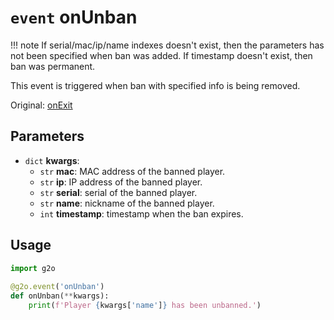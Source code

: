 # `event` onUnban
!!! note
    If serial/mac/ip/name indexes doesn't exist, then the parameters has not been specified when ban was added.
    If timestamp doesn't exist, then ban was permanent.

This event is triggered when ban with specified info is being removed.

Original: [onExit](https://gothicmultiplayerteam.gitlab.io/docs/0.3.0/script-reference/server-events/general/onUnban/)

## Parameters
* `dict` **kwargs**:
    * `str` **mac**: MAC address of the banned player.
    * `str` **ip**: IP address of the banned player.
    * `str` **serial**: serial of the banned player.
    * `str` **name**: nickname of the banned player.
    * `int` **timestamp**: timestamp when the ban expires.

## Usage
```python
import g2o
        
@g2o.event('onUnban')
def onUnban(**kwargs):
    print(f'Player {kwargs['name']} has been unbanned.')
```
